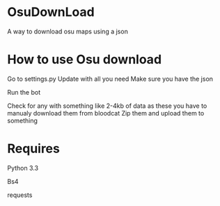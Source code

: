 # OsuDownLoad
A way to download osu maps using a json

# How to use Osu download

Go to settings.py
Update with all you need
Make sure you have the json

Run the bot

Check for any with something like 2-4kb of data as these you have to manualy download them from bloodcat
Zip them and upload them to something

# Requires
Python 3.3  

Bs4  

requests
